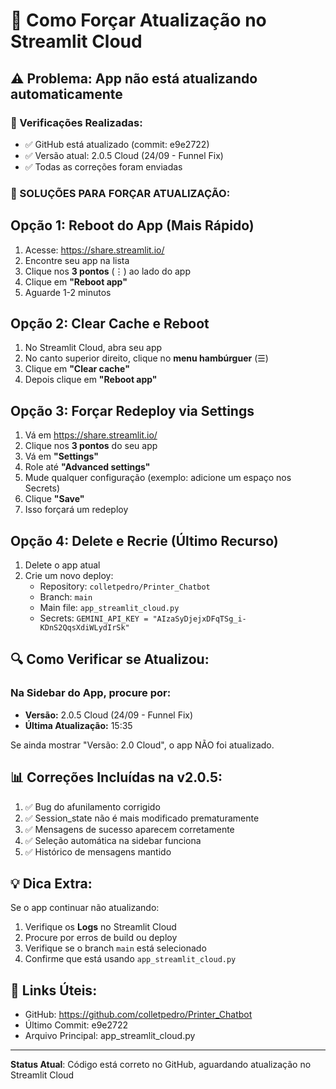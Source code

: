 # 🔄 Como Forçar Atualização no Streamlit Cloud

## ⚠️ Problema: App não está atualizando automaticamente

### 📝 Verificações Realizadas:
- ✅ GitHub está atualizado (commit: e9e2722)
- ✅ Versão atual: 2.0.5 Cloud (24/09 - Funnel Fix)
- ✅ Todas as correções foram enviadas

### 🚀 SOLUÇÕES PARA FORÇAR ATUALIZAÇÃO:

## Opção 1: Reboot do App (Mais Rápido)
1. Acesse: https://share.streamlit.io/
2. Encontre seu app na lista
3. Clique nos **3 pontos** (⋮) ao lado do app
4. Clique em **"Reboot app"**
5. Aguarde 1-2 minutos

## Opção 2: Clear Cache e Reboot
1. No Streamlit Cloud, abra seu app
2. No canto superior direito, clique no **menu hambúrguer** (☰)
3. Clique em **"Clear cache"**
4. Depois clique em **"Reboot app"**

## Opção 3: Forçar Redeploy via Settings
1. Vá em https://share.streamlit.io/
2. Clique nos **3 pontos** do seu app
3. Vá em **"Settings"**
4. Role até **"Advanced settings"**
5. Mude qualquer configuração (exemplo: adicione um espaço nos Secrets)
6. Clique **"Save"**
7. Isso forçará um redeploy

## Opção 4: Delete e Recrie (Último Recurso)
1. Delete o app atual
2. Crie um novo deploy:
   - Repository: `colletpedro/Printer_Chatbot`
   - Branch: `main`
   - Main file: `app_streamlit_cloud.py`
   - Secrets: `GEMINI_API_KEY = "AIzaSyDjejxDFqTSg_i-KDnS2QqsXdiWLydIrSk"`

## 🔍 Como Verificar se Atualizou:

### Na Sidebar do App, procure por:
- **Versão:** 2.0.5 Cloud (24/09 - Funnel Fix)
- **Última Atualização:** 15:35

Se ainda mostrar "Versão: 2.0 Cloud", o app NÃO foi atualizado.

## 📊 Correções Incluídas na v2.0.5:

1. ✅ Bug do afunilamento corrigido
2. ✅ Session_state não é mais modificado prematuramente
3. ✅ Mensagens de sucesso aparecem corretamente
4. ✅ Seleção automática na sidebar funciona
5. ✅ Histórico de mensagens mantido

## 💡 Dica Extra:

Se o app continuar não atualizando:
1. Verifique os **Logs** no Streamlit Cloud
2. Procure por erros de build ou deploy
3. Verifique se o branch `main` está selecionado
4. Confirme que está usando `app_streamlit_cloud.py`

## 🔗 Links Úteis:
- GitHub: https://github.com/colletpedro/Printer_Chatbot
- Último Commit: e9e2722
- Arquivo Principal: app_streamlit_cloud.py

---

**Status Atual**: Código está correto no GitHub, aguardando atualização no Streamlit Cloud
